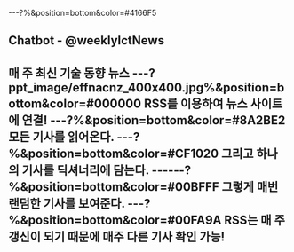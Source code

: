 ---?%&position=bottom&color=#4166F5
## Chatbot - @weeklyIctNews 
 매 주 최신 기술 동향 뉴스
---?ppt_image/effnacnz_400x400.jpg%&position=bottom&color=#000000
 RSS를 이용하여 뉴스 사이트에 연결!
---?%&position=bottom&color=#8A2BE2
 모든 기사를 읽어온다.
---?%&position=bottom&color=#CF1020
 그리고 하나의 기사를 딕셔너리에 담는다.
------?%&position=bottom&color=#00BFFF
 그렇게 매번 랜덤한 기사를 보여준다.
---?%&position=bottom&color=#00FA9A
 RSS는 매 주 갱신이 되기 때문에 매주 다른 기사 확인 가능!
---
